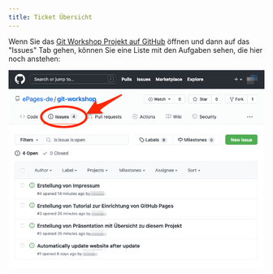 ```yaml
---
title: Ticket Übersicht
---
```


Wenn Sie das [Git Workshop Projekt auf GitHub](https://github.com/ePages-de/git-workshop) öffnen und dann auf das "Issues" Tab gehen, können Sie eine Liste mit den Aufgaben sehen, die hier noch anstehen:

![List mit anstehenden Aufgaben](img/issues-list.png)
